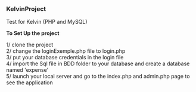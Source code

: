 ### KelvinProject
Test for Kelvin (PHP and MySQL)

**To Set Up the project**

1/ clone the project</br>
2/ change the loginExemple.php file to login.php</br>
3/ put your database credentials in the login file</br>
4/ import the Sql file in BDD folder to your database and create a database named 'expense'</br>
5/ launch your local server and go to the index.php and admin.php page to see the application</br>

